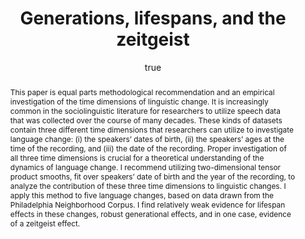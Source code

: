 ---
layout: paper
title: "Generations, lifespans, and the zeitgeist"
year: 2017
author: [{name: "Josef Fruehwald"}]
abstract: "This paper is equal parts methodological recommendation and an empirical investigation of the time dimensions of linguistic change. It is increasingly common in the sociolinguistic literature for researchers to utilize speech data that was collected over the course of many decades. These kinds of datasets contain three different time dimensions that researchers can utilize to investigate language change: (i) the speakers’ dates of birth, (ii) the speakers’ ages at the time of the recording, and (iii) the date of the recording. Proper investigation of all three time dimensions is crucial for a theoretical understanding of the dynamics of language change. I recommend utilizing two-dimensional tensor product smooths, fit over speakers’ date of birth and the year of the recording, to analyze the contribution of these three time dimensions to linguistic changes. I apply this method to five language changes, based on data drawn from the Philadelphia Neighborhood Corpus. I find relatively weak evidence for lifespan effects in these changes, robust generational effects, and in one case, evidence of a zeitgeist effect."
published: "Language Variation and Change 29.1 pp 1-27"
docs: [{format: "Journal", url: "https://doi.org/10.1017/S0954394517000060"}]
categories: ["rpaper"]
display-category: "Journal paper"
comments: true
---